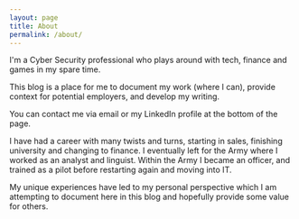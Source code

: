 ```yaml
---
layout: page
title: About
permalink: /about/
---
```


I'm a Cyber Security professional who plays around with tech, finance and games in my spare time. 

This blog is a place for me to document my work (where I can), provide context for potential employers, and develop my writing.

You can contact me via email or my LinkedIn profile at the bottom of the page.

I have had a career with many twists and turns, starting in sales, finishing university and changing to finance. I eventually left for the Army where I worked as an analyst and linguist. Within the Army I became an officer, and trained as a pilot before restarting again and moving into IT. 

My unique experiences have led to my personal perspective which I am attempting to document here in this blog and hopefully provide some value for others.

